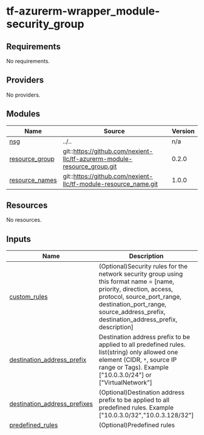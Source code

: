 # tf-azurerm-wrapper_module-security_group

<!-- BEGINNING OF PRE-COMMIT-TERRAFORM DOCS HOOK -->
## Requirements

No requirements.

## Providers

No providers.

## Modules

| Name | Source | Version |
|------|--------|---------|
| <a name="module_nsg"></a> [nsg](#module\_nsg) | ../.. | n/a |
| <a name="module_resource_group"></a> [resource\_group](#module\_resource\_group) | git::https://github.com/nexient-llc/tf-azurerm-module-resource_group.git | 0.2.0 |
| <a name="module_resource_names"></a> [resource\_names](#module\_resource\_names) | git::https://github.com/nexient-llc/tf-module-resource_name.git | 1.0.0 |

## Resources

No resources.

## Inputs

| Name | Description | Type | Default | Required |
|------|-------------|------|---------|:--------:|
| <a name="input_custom_rules"></a> [custom\_rules](#input\_custom\_rules) | (Optional)Security rules for the network security group using this format name = [name, priority, direction, access, protocol, source\_port\_range, destination\_port\_range, source\_address\_prefix, destination\_address\_prefix, description] | `any` | `[]` | no |
| <a name="input_destination_address_prefix"></a> [destination\_address\_prefix](#input\_destination\_address\_prefix) | Destination address prefix to be applied to all predefined rules. list(string) only allowed one element (CIDR, `*`, source IP range or Tags). Example ["10.0.3.0/24"] or ["VirtualNetwork"] | `list(string)` | <pre>[<br>  "*"<br>]</pre> | no |
| <a name="input_destination_address_prefixes"></a> [destination\_address\_prefixes](#input\_destination\_address\_prefixes) | (Optional)Destination address prefix to be applied to all predefined rules. Example ["10.0.3.0/32","10.0.3.128/32"] | `list(string)` | `null` | no |
| <a name="input_predefined_rules"></a> [predefined\_rules](#input\_predefined\_rules) | (Optional)Predefined rules | `any` | `[]` | no |
| <a name="input_rules"></a> [rules](#input\_rules) | (Optional)Standard set of predefined rules | `map(any)` | <pre>{<br>  "ActiveDirectory-AllowADDSWebServices": [<br>    "Inbound",<br>    "Allow",<br>    "Tcp",<br>    "*",<br>    "9389",<br>    "AllowADDSWebServices"<br>  ],<br>  "ActiveDirectory-AllowADGCReplication": [<br>    "Inbound",<br>    "Allow",<br>    "Tcp",<br>    "*",<br>    "3268",<br>    "AllowADGCReplication"<br>  ],<br>  "ActiveDirectory-AllowADGCReplicationSSL": [<br>    "Inbound",<br>    "Allow",<br>    "Tcp",<br>    "*",<br>    "3269",<br>    "AllowADGCReplicationSSL"<br>  ],<br>  "ActiveDirectory-AllowADReplication": [<br>    "Inbound",<br>    "Allow",<br>    "*",<br>    "*",<br>    "389",<br>    "AllowADReplication"<br>  ],<br>  "ActiveDirectory-AllowADReplicationSSL": [<br>    "Inbound",<br>    "Allow",<br>    "*",<br>    "*",<br>    "636",<br>    "AllowADReplicationSSL"<br>  ],<br>  "ActiveDirectory-AllowADReplicationTrust": [<br>    "Inbound",<br>    "Allow",<br>    "*",<br>    "*",<br>    "445",<br>    "AllowADReplicationTrust"<br>  ],<br>  "ActiveDirectory-AllowDFSGroupPolicy": [<br>    "Inbound",<br>    "Allow",<br>    "Udp",<br>    "*",<br>    "138",<br>    "AllowDFSGroupPolicy"<br>  ],<br>  "ActiveDirectory-AllowDNS": [<br>    "Inbound",<br>    "Allow",<br>    "*",<br>    "*",<br>    "53",<br>    "AllowDNS"<br>  ],<br>  "ActiveDirectory-AllowFileReplication": [<br>    "Inbound",<br>    "Allow",<br>    "Tcp",<br>    "*",<br>    "5722",<br>    "AllowFileReplication"<br>  ],<br>  "ActiveDirectory-AllowKerberosAuthentication": [<br>    "Inbound",<br>    "Allow",<br>    "*",<br>    "*",<br>    "88",<br>    "AllowKerberosAuthentication"<br>  ],<br>  "ActiveDirectory-AllowNETBIOSAuthentication": [<br>    "Inbound",<br>    "Allow",<br>    "Udp",<br>    "*",<br>    "137",<br>    "AllowNETBIOSAuthentication"<br>  ],<br>  "ActiveDirectory-AllowNETBIOSReplication": [<br>    "Inbound",<br>    "Allow",<br>    "Tcp",<br>    "*",<br>    "139",<br>    "AllowNETBIOSReplication"<br>  ],<br>  "ActiveDirectory-AllowPasswordChangeKerberes": [<br>    "Inbound",<br>    "Allow",<br>    "*",<br>    "*",<br>    "464",<br>    "AllowPasswordChangeKerberes"<br>  ],<br>  "ActiveDirectory-AllowRPCReplication": [<br>    "Inbound",<br>    "Allow",<br>    "Tcp",<br>    "*",<br>    "135",<br>    "AllowRPCReplication"<br>  ],<br>  "ActiveDirectory-AllowSMTPReplication": [<br>    "Inbound",<br>    "Allow",<br>    "Tcp",<br>    "*",<br>    "25",<br>    "AllowSMTPReplication"<br>  ],<br>  "ActiveDirectory-AllowWindowsTime": [<br>    "Inbound",<br>    "Allow",<br>    "Udp",<br>    "*",<br>    "123",<br>    "AllowWindowsTime"<br>  ],<br>  "Cassandra": [<br>    "Inbound",<br>    "Allow",<br>    "Tcp",<br>    "*",<br>    "9042",<br>    "Cassandra"<br>  ],<br>  "Cassandra-JMX": [<br>    "Inbound",<br>    "Allow",<br>    "Tcp",<br>    "*",<br>    "7199",<br>    "Cassandra-JMX"<br>  ],<br>  "Cassandra-Thrift": [<br>    "Inbound",<br>    "Allow",<br>    "Tcp",<br>    "*",<br>    "9160",<br>    "Cassandra-Thrift"<br>  ],<br>  "CouchDB": [<br>    "Inbound",<br>    "Allow",<br>    "Tcp",<br>    "*",<br>    "5984",<br>    "CouchDB"<br>  ],<br>  "CouchDB-HTTPS": [<br>    "Inbound",<br>    "Allow",<br>    "Tcp",<br>    "*",<br>    "6984",<br>    "CouchDB-HTTPS"<br>  ],<br>  "DNS-TCP": [<br>    "Inbound",<br>    "Allow",<br>    "Tcp",<br>    "*",<br>    "53",<br>    "DNS-TCP"<br>  ],<br>  "DNS-UDP": [<br>    "Inbound",<br>    "Allow",<br>    "Udp",<br>    "*",<br>    "53",<br>    "DNS-UDP"<br>  ],<br>  "DynamicPorts": [<br>    "Inbound",<br>    "Allow",<br>    "Tcp",<br>    "*",<br>    "49152-65535",<br>    "DynamicPorts"<br>  ],<br>  "ElasticSearch": [<br>    "Inbound",<br>    "Allow",<br>    "Tcp",<br>    "*",<br>    "9200-9300",<br>    "ElasticSearch"<br>  ],<br>  "FTP": [<br>    "Inbound",<br>    "Allow",<br>    "Tcp",<br>    "*",<br>    "21",<br>    "FTP"<br>  ],<br>  "HTTP": [<br>    "Inbound",<br>    "Allow",<br>    "Tcp",<br>    "*",<br>    "80",<br>    "HTTP"<br>  ],<br>  "HTTPS": [<br>    "Inbound",<br>    "Allow",<br>    "Tcp",<br>    "*",<br>    "443",<br>    "HTTPS"<br>  ],<br>  "IMAP": [<br>    "Inbound",<br>    "Allow",<br>    "Tcp",<br>    "*",<br>    "143",<br>    "IMAP"<br>  ],<br>  "IMAPS": [<br>    "Inbound",<br>    "Allow",<br>    "Tcp",<br>    "*",<br>    "993",<br>    "IMAPS"<br>  ],<br>  "Kestrel": [<br>    "Inbound",<br>    "Allow",<br>    "Tcp",<br>    "*",<br>    "22133",<br>    "Kestrel"<br>  ],<br>  "LDAP": [<br>    "Inbound",<br>    "Allow",<br>    "Tcp",<br>    "*",<br>    "389",<br>    "LDAP"<br>  ],<br>  "MSSQL": [<br>    "Inbound",<br>    "Allow",<br>    "Tcp",<br>    "*",<br>    "1433",<br>    "MSSQL"<br>  ],<br>  "Memcached": [<br>    "Inbound",<br>    "Allow",<br>    "Tcp",<br>    "*",<br>    "11211",<br>    "Memcached"<br>  ],<br>  "MongoDB": [<br>    "Inbound",<br>    "Allow",<br>    "Tcp",<br>    "*",<br>    "27017",<br>    "MongoDB"<br>  ],<br>  "MySQL": [<br>    "Inbound",<br>    "Allow",<br>    "Tcp",<br>    "*",<br>    "3306",<br>    "MySQL"<br>  ],<br>  "Neo4J": [<br>    "Inbound",<br>    "Allow",<br>    "Tcp",<br>    "*",<br>    "7474",<br>    "Neo4J"<br>  ],<br>  "POP3": [<br>    "Inbound",<br>    "Allow",<br>    "Tcp",<br>    "*",<br>    "110",<br>    "POP3"<br>  ],<br>  "POP3S": [<br>    "Inbound",<br>    "Allow",<br>    "Tcp",<br>    "*",<br>    "995",<br>    "POP3S"<br>  ],<br>  "PostgreSQL": [<br>    "Inbound",<br>    "Allow",<br>    "Tcp",<br>    "*",<br>    "5432",<br>    "PostgreSQL"<br>  ],<br>  "RDP": [<br>    "Inbound",<br>    "Allow",<br>    "Tcp",<br>    "*",<br>    "3389",<br>    "RDP"<br>  ],<br>  "RabbitMQ": [<br>    "Inbound",<br>    "Allow",<br>    "Tcp",<br>    "*",<br>    "5672",<br>    "RabbitMQ"<br>  ],<br>  "Redis": [<br>    "Inbound",<br>    "Allow",<br>    "Tcp",<br>    "*",<br>    "6379",<br>    "Redis"<br>  ],<br>  "Riak": [<br>    "Inbound",<br>    "Allow",<br>    "Tcp",<br>    "*",<br>    "8093",<br>    "Riak"<br>  ],<br>  "Riak-JMX": [<br>    "Inbound",<br>    "Allow",<br>    "Tcp",<br>    "*",<br>    "8985",<br>    "Riak-JMX"<br>  ],<br>  "SMTP": [<br>    "Inbound",<br>    "Allow",<br>    "Tcp",<br>    "*",<br>    "25",<br>    "SMTP"<br>  ],<br>  "SMTPS": [<br>    "Inbound",<br>    "Allow",<br>    "Tcp",<br>    "*",<br>    "465",<br>    "SMTPS"<br>  ],<br>  "SSH": [<br>    "Inbound",<br>    "Allow",<br>    "Tcp",<br>    "*",<br>    "22",<br>    "SSH"<br>  ],<br>  "WinRM": [<br>    "Inbound",<br>    "Allow",<br>    "Tcp",<br>    "*",<br>    "5986",<br>    "WinRM"<br>  ]<br>}</pre> | no |
| <a name="input_source_address_prefix"></a> [source\_address\_prefix](#input\_source\_address\_prefix) | (Optional)Source address prefix to be applied to all predefined rules. list(string) only allowed one element (CIDR, `*`, source IP range or Tags). Example ["10.0.3.0/24"] or ["VirtualNetwork"] | `list(string)` | <pre>[<br>  "*"<br>]</pre> | no |
| <a name="input_source_address_prefixes"></a> [source\_address\_prefixes](#input\_source\_address\_prefixes) | (Optional)Source address prefix to be applied to all predefined rules. Example ["10.0.3.0/32","10.0.3.128/32"] | `list(string)` | `null` | no |
| <a name="input_use_for_each"></a> [use\_for\_each](#input\_use\_for\_each) | (Optional)Choose wheter to use 'for\_each' as iteration technic to generate the rules, defaults to false so we will use 'count' for compatibilty with previous module versions, but prefered method is 'for\_each' | `bool` | `false` | no |
| <a name="input_resource_names_map"></a> [resource\_names\_map](#input\_resource\_names\_map) | A map of key to resource\_name that will be used by tf-module-resource\_name to generate resource names | <pre>map(object({<br>    name       = string<br>    max_length = optional(number, 60)<br>  }))</pre> | <pre>{<br>  "network_security_group": {<br>    "max_length": 80,<br>    "name": "nsg"<br>  },<br>  "resource_group": {<br>    "max_length": 90,<br>    "name": "rg"<br>  }<br>}</pre> | no |
| <a name="input_naming_prefix"></a> [naming\_prefix](#input\_naming\_prefix) | Prefix for the provisioned resources. | `string` | `"platform"` | no |
| <a name="input_environment"></a> [environment](#input\_environment) | Environment in which the resource should be provisioned like dev, qa, prod etc. | `string` | `"dev"` | no |
| <a name="input_environment_number"></a> [environment\_number](#input\_environment\_number) | The environment count for the respective environment. Defaults to 000. Increments in value of 1 | `string` | `"001"` | no |
| <a name="input_resource_number"></a> [resource\_number](#input\_resource\_number) | The resource count for the respective resource. Defaults to 000. Increments in value of 1 | `string` | `"001"` | no |
| <a name="input_region"></a> [region](#input\_region) | AWS Region in which the infra needs to be provisioned | `string` | `"eastus2"` | no |
| <a name="input_logical_product_family"></a> [logical\_product\_family](#input\_logical\_product\_family) | (Required) Name of the product family for which the resource is created.<br>    Example: org\_name, department\_name. | `string` | `"launch"` | no |
| <a name="input_logical_product_service"></a> [logical\_product\_service](#input\_logical\_product\_service) | (Required) Name of the product service for which the resource is created.<br>    For example, backend, frontend, middleware etc. | `string` | `"network"` | no |

## Outputs

No outputs.
<!-- END OF PRE-COMMIT-TERRAFORM DOCS HOOK -->
